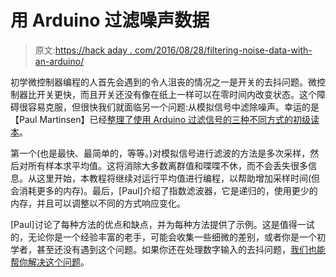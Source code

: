 # 用 Arduino 过滤噪声数据

> 原文:[https://hack aday . com/2016/08/28/filtering-noise-data-with-an-arduino/](https://hackaday.com/2016/08/28/filtering-noisy-data-with-an-arduino/)

初学微控制器编程的人首先会遇到的令人沮丧的情况之一是开关的去抖问题。微控制器比开关更快，而且开关还没有像在纸上一样可以在零时间内改变状态。这个障碍很容易克服，但很快我们就面临另一个问题:从模拟信号中滤除噪声。幸运的是【Paul Martinsen】已经[整理了使用 Arduino 过滤信号的三种不同方式的初级读本](http://www.megunolink.com/articles/3-methods-filter-noisy-arduino-measurements/)。

第一个(也是最快、最简单的，等等。)对模拟信号进行滤波的方法是多次采样，然后对所有样本求平均值。这将消除大多数离群值和喋喋不休，而不会丢失很多信息。从这里开始，本教程将继续对运行平均值进行编程，以帮助增加采样时间(但会消耗更多的内存)。最后，[Paul]介绍了指数滤波器，它是递归的，使用更少的内存，并且可以调整以不同的方式响应变化。

[Paul]讨论了每种方法的优点和缺点，并为每种方法提供了示例。这是值得一试的，无论你是一个经验丰富的老手，可能会收集一些细微的差别，或者你是一个初学者，甚至还没有遇到这个问题。如果你还在处理数字输入的去抖问题，[我们也能帮你解决这个问题](http://hackaday.com/2010/11/09/debounce-code-one-post-to-rule-them-all/)。